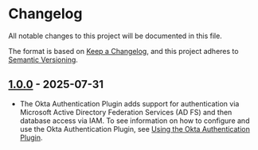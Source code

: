 # Changelog

All notable changes to this project will be documented in this file.

The format is based on [Keep a Changelog](https://keepachangelog.com/en/1.0.0/), and this project adheres to [Semantic Versioning](https://semver.org/#semantic-versioning-200).

## [1.0.0] - 2025-07-31
* The Okta Authentication Plugin adds support for authentication via Microsoft Active Directory Federation Services (AD FS) and then database access via IAM. To see information on how to configure and use the Okta Authentication Plugin, see [Using the Okta Authentication Plugin](../docs/user-guide/using-plugins/UsingTheOktaAuthPlugin.md).

[1.0.0]: https://github.com/awslabs/aws-advanced-go-wrapper/releases/tag/okta/1.0.0
